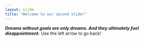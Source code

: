 ```yaml
---
layout: slide
title: "Welcome to our second slide!"
---
```

***Dreams without goals are only dreams. And they ultimately fuel disappointment.***
Use the left arrow to go back!
